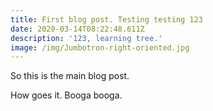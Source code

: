 ```yaml
---
title: First blog post. Testing testing 123
date: 2020-03-14T08:22:48.611Z
description: '123, learning tree.'
image: /img/Jumbotron-right-oriented.jpg
---
```

So this is the main blog post. 



How goes it. Booga booga.

